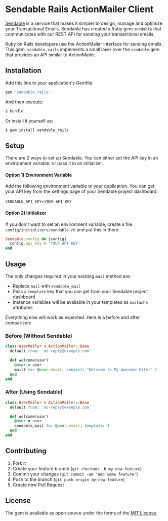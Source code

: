 # Sendable Rails ActionMailer Client

[Sendable](https://sendable.io) is a service that makes it simpler to design, manage and optimize your Transactional Emails. Sendable has created a Ruby gem `sendable` that communicates with our REST API for sending your transactional emails.

Ruby on Rails developers use the ActionMailer interface for sending emails. This gem, `sendable_rails` implements a small layer over the `sendable` gem that provides an API similar to ActionMailer.

## Installation

Add this line to your application's Gemfile:

```ruby
gem 'sendable_rails'
```

And then execute:
```bash
$ bundle
```

Or install it yourself as:
```bash
$ gem install sendable_rails
```
## Setup

There are 2 ways to set up Sendable. You can either set the API key in an environment variable, or pass it in an initializer.

#### Option 1) Environment Variable

Add the following environment variable to your application. You can get your API key from the settings page of your Sendable project dashboard.

`SENDABLE_API_KEY`=`YOUR API KEY`

#### Option 2) Initializer

If you don't want to set an environment variable, create a file `config/initializers/sendable.rb` and put this in there:

```ruby
Sendable.config do |config|
  config.api_key = 'YOUR API KEY'
end
```

## Usage

The only changes required in your existing `mail` method are:

- Replace `mail` with `sendable_mail`
- Pass a `template` key that you can get from your Sendable project dashboard
- Instance variables will be available in your templates as `mustache` attributes

Everything else will work as expected. Here is a before and after comparison:

### Before (Without Sendable)

```ruby
class UserMailer < ActionMailer::Base
  default from: 'no-reply@example.com'

  def welcome(user)
    @user = user
    mail( to: @user.email, subject: "Welcome to My Awesome Site!" )
  end
end
```


### After (Using Sendable)

```ruby
class UserMailer < ActionMailer::Base
  default from: 'no-reply@example.com'

  def welcome(user)
    @user = user
    sendable_mail to: @user.email, template: 1
  end
end
```

## Contributing

1. Fork it
2. Create your feature branch (`git checkout -b my-new-feature`)
3. Commit your changes (`git commit -am 'Add some feature'`)
4. Push to the branch (`git push origin my-new-feature`)
5. Create new Pull Request

## License
The gem is available as open source under the terms of the [MIT License](http://opensource.org/licenses/MIT).

